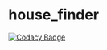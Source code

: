 # house_finder
[![Codacy Badge](https://api.codacy.com/project/badge/Grade/94ae7eaaaa8a4f2cb06ddffb96a86dc0)](https://app.codacy.com/app/eduarias/house_finder?utm_source=github.com&utm_medium=referral&utm_content=eduarias/house_finder&utm_campaign=Badge_Grade_Dashboard)
